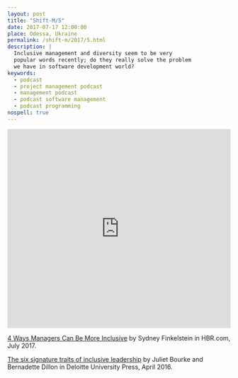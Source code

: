 ```yaml
---
layout: post
title: "Shift-M/5"
date: 2017-07-17 12:00:00
place: Odessa, Ukraine
permalink: /shift-m/2017/5.html
description: |
  Inclusive management and diversity seem to be very
  popular words recently; do they really solve the problem
  we have in software development world?
keywords:
  - podcast
  - project management podcast
  - management podcast
  - podcast software management
  - podcast programming
nospell: true
---
```


<iframe width="100%" height="450" scrolling="no" frameborder="no" src="https://w.soundcloud.com/player/?url=https%3A//api.soundcloud.com/tracks/333604555&amp;auto_play=false&amp;hide_related=false&amp;show_comments=true&amp;show_user=true&amp;show_reposts=false&amp;visual=true"></iframe>

[4 Ways Managers Can Be More Inclusive](https://hbr.org/2017/07/4-ways-managers-can-be-more-inclusive)
by Sydney Finkelstein in HBR.com, July 2017.

[The six signature traits of inclusive leadership](https://dupress.deloitte.com/dup-us-en/topics/talent/six-signature-traits-of-inclusive-leadership.html)
by Juliet Bourke and Bernadette Dillon in Deloitte University Press, April 2016.
